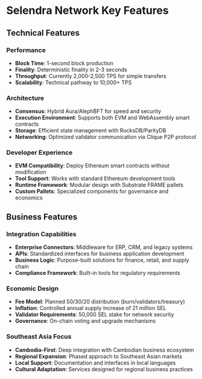 # Selendra Network Key Features

## Technical Features

### Performance
- **Block Time**: 1-second block production
- **Finality**: Deterministic finality in 2-3 seconds
- **Throughput**: Currently 2,000-2,500 TPS for simple transfers
- **Scalability**: Technical pathway to 10,000+ TPS

### Architecture
- **Consensus**: Hybrid Aura/AlephBFT for speed and security
- **Execution Environment**: Supports both EVM and WebAssembly smart contracts
- **Storage**: Efficient state management with RocksDB/ParityDB
- **Networking**: Optimized validator communication via Clique P2P protocol

### Developer Experience
- **EVM Compatibility**: Deploy Ethereum smart contracts without modification
- **Tool Support**: Works with standard Ethereum development tools
- **Runtime Framework**: Modular design with Substrate FRAME pallets
- **Custom Pallets**: Specialized components for governance and economics

## Business Features

### Integration Capabilities
- **Enterprise Connectors**: Middleware for ERP, CRM, and legacy systems
- **APIs**: Standardized interfaces for business application development
- **Business Logic**: Purpose-built solutions for finance, retail, and supply chain
- **Compliance Framework**: Built-in tools for regulatory requirements

### Economic Design
- **Fee Model**: Planned 50/30/20 distribution (burn/validators/treasury)
- **Inflation**: Controlled annual supply increase of 21 million SEL
- **Validator Requirements**: 50,000 SEL stake for network security
- **Governance**: On-chain voting and upgrade mechanisms

### Southeast Asia Focus
- **Cambodia-First**: Deep integration with Cambodian business ecosystem
- **Regional Expansion**: Phased approach to Southeast Asian markets
- **Local Support**: Documentation and interfaces in local languages
- **Cultural Adaptation**: Services designed for regional business practices 